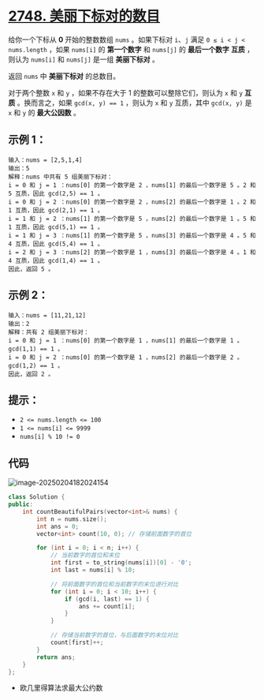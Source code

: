 # [2748. 美丽下标对的数目](https://leetcode.cn/problems/number-of-beautiful-pairs/)

给你一个下标从 **0** 开始的整数数组 `nums` 。如果下标对 `i`、`j` 满足 `0 ≤ i < j < nums.length` ，如果 `nums[i]` 的 **第一个数字** 和 `nums[j]` 的 **最后一个数字** **互质** ，则认为 `nums[i]` 和 `nums[j]` 是一组 **美丽下标对** 。

返回 `nums` 中 **美丽下标对** 的总数目。

对于两个整数 `x` 和 `y` ，如果不存在大于 1 的整数可以整除它们，则认为 `x` 和 `y` **互质** 。换而言之，如果 `gcd(x, y) == 1` ，则认为 `x` 和 `y` 互质，其中 `gcd(x, y)` 是 `x` 和 `y` 的 **最大公因数** 。

## **示例 1：**

```
输入：nums = [2,5,1,4]
输出：5
解释：nums 中共有 5 组美丽下标对：
i = 0 和 j = 1 ：nums[0] 的第一个数字是 2 ，nums[1] 的最后一个数字是 5 。2 和 5 互质，因此 gcd(2,5) == 1 。
i = 0 和 j = 2 ：nums[0] 的第一个数字是 2 ，nums[2] 的最后一个数字是 1 。2 和 1 互质，因此 gcd(2,1) == 1 。
i = 1 和 j = 2 ：nums[1] 的第一个数字是 5 ，nums[2] 的最后一个数字是 1 。5 和 1 互质，因此 gcd(5,1) == 1 。
i = 1 和 j = 3 ：nums[1] 的第一个数字是 5 ，nums[3] 的最后一个数字是 4 。5 和 4 互质，因此 gcd(5,4) == 1 。
i = 2 和 j = 3 ：nums[2] 的第一个数字是 1 ，nums[3] 的最后一个数字是 4 。1 和 4 互质，因此 gcd(1,4) == 1 。
因此，返回 5 。
```

## **示例 2：**

```
输入：nums = [11,21,12]
输出：2
解释：共有 2 组美丽下标对：
i = 0 和 j = 1 ：nums[0] 的第一个数字是 1 ，nums[1] 的最后一个数字是 1 。gcd(1,1) == 1 。
i = 0 和 j = 2 ：nums[0] 的第一个数字是 1 ，nums[2] 的最后一个数字是 2 。gcd(1,2) == 1 。
因此，返回 2 。
```

## **提示：**

- `2 <= nums.length <= 100`
- `1 <= nums[i] <= 9999`
- `nums[i] % 10 != 0`

## 代码

![image-20250204182024154](https://gitee.com/chen-houchao/images/raw/master/202502041820213.png)

```cpp
class Solution {
public:
    int countBeautifulPairs(vector<int>& nums) {
        int n = nums.size();
        int ans = 0;
        vector<int> count(10, 0); // 存储前面数字的首位

        for (int i = 0; i < n; i++) {
            // 当前数字的首位和末位
            int first = to_string(nums[i])[0] - '0';
            int last = nums[i] % 10;

            // 将前面数字的首位和当前数字的末位进行对比
            for (int i = 0; i < 10; i++) {
                if (gcd(i, last) == 1) {
                    ans += count[i];
                }
            }

            // 存储当前数字的首位，与后面数字的末位对比
            count[first]++;
        }
        return ans;
    }
};
```

- 欧几里得算法求最大公约数